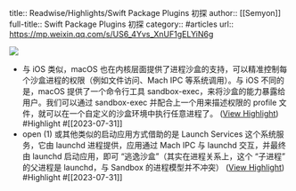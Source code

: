 title:: Readwise/Highlights/Swift Package Plugins 初探
author:: [[Semyon]]
full-title:: Swift Package Plugins 初探
category:: #articles
url:: https://mp.weixin.qq.com/s/US6_4Yvs_XnUF1gELYiN6g

![](https://readwise-assets.s3.amazonaws.com/media/uploaded_book_covers/profile_182549/0)

- 与 iOS 类似，macOS 也在内核层面提供了进程沙盒的支持，可以精准控制每个沙盒进程的权限（例如文件访问、Mach IPC 等系统调用）。与 iOS 不同的是，macOS 提供了一个命令行工具 sandbox-exec，来将沙盒的能力暴露给用户。我们可以通过 sandbox-exec 并配合上一个用来描述权限的 profile 文件，就可以在一个自定义的沙盒环境中执行任意进程了。 ([View Highlight](https://read.readwise.io/read/01h6n42gkdqmq3gtpdeae6tm2z)) #Highlight #[[2023-07-31]]
- open (1) 或其他类似的启动应用方式借助的是 Launch Services 这个系统服务，它由 launchd 进程提供，应用通过 Mach IPC 与 launchd 交互，并最终由 launchd 启动应用，即可 “逃逸沙盒”（其实在进程关系上，这个 “子进程” 的父进程是 launchd，与 Sandbox 的进程模型并不冲突） ([View Highlight](https://read.readwise.io/read/01h6n45nz76w7j6yxcb3vmebzz)) #Highlight #[[2023-07-31]]